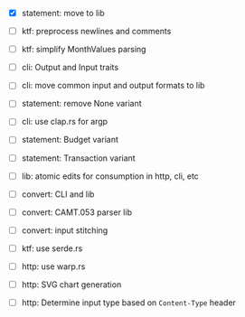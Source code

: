 - [x] statement: move to lib
- [ ] ktf: preprocess newlines and comments
- [ ] ktf: simplify MonthValues parsing
- [ ] cli: Output and Input traits
- [ ] cli: move common input and output formats to lib
- [ ] statement: remove None variant
- [ ] cli: use clap.rs for argp

- [ ] statement: Budget variant
- [ ] statement: Transaction variant

- [ ] lib: atomic edits for consumption in http, cli, etc

- [ ] convert: CLI and lib
- [ ] convert: CAMT.053 parser lib
- [ ] convert: input stitching

- [ ] ktf: use serde.rs
- [ ] http: use warp.rs
- [ ] http: SVG chart generation
- [ ] http: Determine input type based on `Content-Type` header
